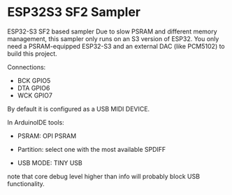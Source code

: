 # ESP32S3 SF2 Sampler
ESP32-S3 SF2 based sampler 
Due to slow PSRAM and different memory management, this sampler only runs on an S3 version of ESP32.
You only need a PSRAM-equipped ESP32-S3 and an external DAC (like PCM5102) to build this project. 

Connections:
- BCK GPIO5
- DTA GPIO6
- WCK GPIO7

By default it is configured as a USB MIDI DEVICE.

In ArduinoIDE tools:

- PSRAM: OPI PSRAM

- Partition: select one with the most available SPDIFF

- USB MODE: TINY USB

note that core debug level higher than info will probably block USB functionality. 
